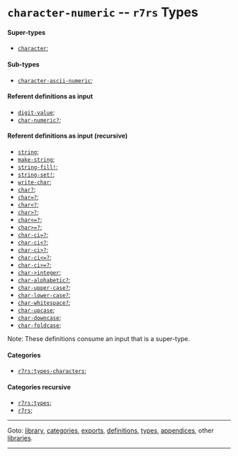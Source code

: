 

<a id='type__r7rs__character-numeric'></a>

# `character-numeric` -- `r7rs` Types


<a id='type__r7rs__character-numeric__super-types'></a>

#### Super-types

 * [`character`](../../r7rs/types/character.md#type__r7rs__character);


<a id='type__r7rs__character-numeric__sub-types'></a>

#### Sub-types

 * [`character-ascii-numeric`](../../r7rs/types/character-ascii-numeric.md#type__r7rs__character-ascii-numeric);


<a id='type__r7rs__character-numeric__referent-definitions-input'></a>

#### Referent definitions as input

 * [`digit-value`](../../r7rs/definitions/digit-value.md#definition__r7rs__digit-value);
 * [`char-numeric?`](../../r7rs/definitions/char-numeric_3f.md#definition__r7rs__char-numeric_3f);


<a id='type__r7rs__character-numeric__referent-definitions-input-recursive'></a>

#### Referent definitions as input (recursive)

 * [`string`](../../r7rs/definitions/string.md#definition__r7rs__string);
 * [`make-string`](../../r7rs/definitions/make-string.md#definition__r7rs__make-string);
 * [`string-fill!`](../../r7rs/definitions/string-fill_21.md#definition__r7rs__string-fill_21);
 * [`string-set!`](../../r7rs/definitions/string-set_21.md#definition__r7rs__string-set_21);
 * [`write-char`](../../r7rs/definitions/write-char.md#definition__r7rs__write-char);
 * [`char?`](../../r7rs/definitions/char_3f.md#definition__r7rs__char_3f);
 * [`char=?`](../../r7rs/definitions/char_3d_3f.md#definition__r7rs__char_3d_3f);
 * [`char<?`](../../r7rs/definitions/char_3c_3f.md#definition__r7rs__char_3c_3f);
 * [`char>?`](../../r7rs/definitions/char_3e_3f.md#definition__r7rs__char_3e_3f);
 * [`char<=?`](../../r7rs/definitions/char_3c_3d_3f.md#definition__r7rs__char_3c_3d_3f);
 * [`char>=?`](../../r7rs/definitions/char_3e_3d_3f.md#definition__r7rs__char_3e_3d_3f);
 * [`char-ci=?`](../../r7rs/definitions/char-ci_3d_3f.md#definition__r7rs__char-ci_3d_3f);
 * [`char-ci<?`](../../r7rs/definitions/char-ci_3c_3f.md#definition__r7rs__char-ci_3c_3f);
 * [`char-ci>?`](../../r7rs/definitions/char-ci_3e_3f.md#definition__r7rs__char-ci_3e_3f);
 * [`char-ci<=?`](../../r7rs/definitions/char-ci_3c_3d_3f.md#definition__r7rs__char-ci_3c_3d_3f);
 * [`char-ci>=?`](../../r7rs/definitions/char-ci_3e_3d_3f.md#definition__r7rs__char-ci_3e_3d_3f);
 * [`char->integer`](../../r7rs/definitions/char-_3e_integer.md#definition__r7rs__char-_3e_integer);
 * [`char-alphabetic?`](../../r7rs/definitions/char-alphabetic_3f.md#definition__r7rs__char-alphabetic_3f);
 * [`char-upper-case?`](../../r7rs/definitions/char-upper-case_3f.md#definition__r7rs__char-upper-case_3f);
 * [`char-lower-case?`](../../r7rs/definitions/char-lower-case_3f.md#definition__r7rs__char-lower-case_3f);
 * [`char-whitespace?`](../../r7rs/definitions/char-whitespace_3f.md#definition__r7rs__char-whitespace_3f);
 * [`char-upcase`](../../r7rs/definitions/char-upcase.md#definition__r7rs__char-upcase);
 * [`char-downcase`](../../r7rs/definitions/char-downcase.md#definition__r7rs__char-downcase);
 * [`char-foldcase`](../../r7rs/definitions/char-foldcase.md#definition__r7rs__char-foldcase);

Note:  These definitions consume an input that is a super-type.


<a id='type__r7rs__character-numeric__categories'></a>

#### Categories

 * [`r7rs:types-characters`](../../r7rs/categories/r7rs_3a_types-characters.md#category__r7rs__r7rs_3a_types-characters);


<a id='type__r7rs__character-numeric__categories-recursive'></a>

#### Categories recursive

 * [`r7rs:types`](../../r7rs/categories/r7rs_3a_types.md#category__r7rs__r7rs_3a_types);
 * [`r7rs`](../../r7rs/categories/r7rs.md#category__r7rs__r7rs);

----

Goto: [library](../../r7rs/_index.md#library__r7rs), [categories](../../r7rs/categories/_index.md#toc__r7rs__categories), [exports](../../r7rs/exports/_index.md#toc__r7rs__exports), [definitions](../../r7rs/definitions/_index.md#toc__r7rs__definitions), [types](../../r7rs/types/_index.md#toc__r7rs__types), [appendices](../../r7rs/appendices/_index.md#toc__r7rs__appendices), other [libraries](../../_libraries.md#toc__libraries).

----

